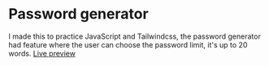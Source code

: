 # Password generator

I made this to practice JavaScript and Tailwindcss, the password generator had feature where the user can choose the password limit, it's up to 20 words.
[Live preview](https://password-generator-eiggbc2a2-wx-it.vercel.app)
